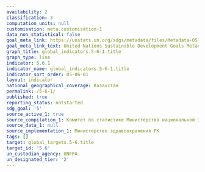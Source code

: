 ```yaml
---
availability: 2
classification: 3
computation_units: null
customisation: meta.customisation-1
data_non_statistical: false
goal_meta_link: https://unstats.un.org/sdgs/metadata/files/Metadata-05-06-01.pdf
goal_meta_link_text: United Nations Sustainable Development Goals Metadata (pdf 634kB)
graph_title: global_indicators.5-6-1.title
graph_type: line
indicator: 5.6.1
indicator_name: global_indicators.5-6-1.title
indicator_sort_order: 05-06-01
layout: indicator
national_geographical_coverage: Казахстан
permalink: /5-6-1/
published: true
reporting_status: notstarted
sdg_goal: '5'
source_active_1: true
source_compilation_1: Комитет по статистике Министерства национальной экономики РК
source_data_1: null
source_implementation_1: Министерство здравоохранения РК
tags: []
target: global_targets.5-6.title
target_id: '5.6'
un_custodian_agency: UNFPA
un_designated_tier: '2'
---
```

